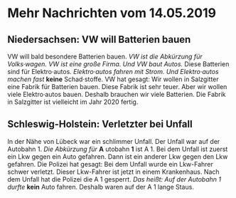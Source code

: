 # Mehr Nachrichten vom 14.05.2019


## Niedersachsen: VW will Batterien bauen
VW will bald besondere Batterien bauen. 
*VW ist die Abkürzung für Volks·wagen.* 
*VW ist eine große Firma.* 
*Und VW baut Autos.* Diese Batterien sind für Elektro·autos. 
*Elektro·autos fahren mit Strom.* 
*Und Elektro·autos machen fast* **keine** Schad·stoffe. VW hat gesagt: Wir wollen in Salzgitter eine Fabrik für Batterien bauen. Diese Fabrik ist sehr teuer. Aber wir wollen viele Elektro·autos bauen. Deshalb brauchen wir viele Batterien. Die Fabrik in Salzgitter ist vielleicht im Jahr 2020 fertig. 

## Schleswig-Holstein: Verletzter bei Unfall
In der Nähe von Lübeck war ein schlimmer Unfall. Der Unfall war auf der Autobahn 1. 
*Die Abkürzung für* **A** utobahn **1** ist A 1. Bei dem Unfall ist zuerst ein Lkw gegen ein Auto gefahren. Dann ist ein anderer Lkw gegen den Lkw gefahren. Die Polizei hat gesagt: Bei dem Unfall wurde ein Lkw-Fahrer schwer verletzt. Dieser Lkw-Fahrer ist jetzt in einem Krankenhaus. Nach dem Unfall hat die Polizei die A 1 gesperrt. *Das heißt:* 
*Auf der Autobahn 1 durfte* **kein** Auto fahren. Deshalb waren auf der A 1 lange Staus. 
